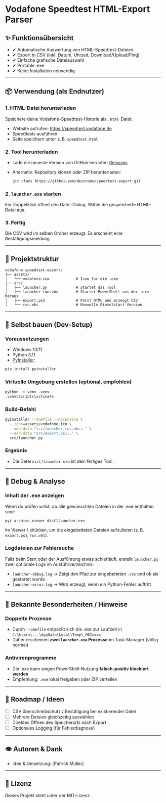 # Vodafone Speedtest HTML-Export Parser

## ✨ Funktionsübersicht

* ✔ Automatische Auswertung von HTML-Speedtest-Dateien
* ✔ Export in CSV (inkl. Datum, Uhrzeit, Download/Upload/Ping)
* ✔ Einfache grafische Dateiauswahl
* ✔ Portable .exe
* ✔ Keine Installation notwendig

---

## 📦 Verwendung (als Endnutzer)

### 1. HTML-Datei herunterladen

Speichere deine Vodafone-Speedtest-Historie als `.html`-Datei:

* Website aufrufen: https://speedtest.vodafone.de
* Speedtests ausführen
* Seite speichern unter z. B. `speedtest.html`

### 2. Tool herunterladen

* Lade die neueste Version von GitHub herunter: [Releases](https://github.com/deinname/speedtest-export/releases)
* Alternativ: Repository klonen oder ZIP herunterladen:

  ```bash
  git clone https://github.com/deinname/speedtest-export.git
  ```

### 2. `launcher.exe` starten

Ein Doppelklick öffnet den Datei-Dialog. Wähle die gespeicherte HTML-Datei aus.

### 3. Fertig

Die CSV wird im selben Ordner erzeugt. Es erscheint eine Bestätigungsmeldung.

---

## 📁 Projektstruktur

```plaintext
vodafone-speedtest-export/
├── assets/
│   └── vodafone.ico            # Icon für die .exe
├── src/
│   ├── launcher.py             # Startet das Tool
│   ├── launcher-run.vbs        # Startet PowerShell aus der .exe heraus
│   ├── export.ps1              # Parst HTML und erzeugt CSV
│   └── run.vbs                 # Manuelle Einzelstart-Version
```

---

## 💪 Selbst bauen (Dev-Setup)

### Voraussetzungen

* Windows 10/11
* Python 3.11 
* [PyInstaller](https://pyinstaller.org/):

```bash
pip install pyinstaller
```

### Virtuelle Umgebung erstellen (optional, empfohlen)

```bash
python -m venv .venv
.venv\Scripts\activate
```

### Build-Befehl

```bash
pyinstaller --onefile --noconsole \
  --icon=assets/vodafone.ico \
  --add-data "src/launcher-run.vbs;." \
  --add-data "src/export.ps1;." \
  src/launcher.py
```

### Ergebnis

* Die Datei `dist/launcher.exe` ist dein fertiges Tool.

---

## 🔎 Debug & Analyse

### Inhalt der .exe anzeigen

Wenn du prüfen willst, ob alle gewünschten Dateien in der .exe enthalten sind:

```bash
pyi-archive_viewer dist\launcher.exe
```

Im Viewer `l` drücken, um die eingebetteten Dateien aufzulisten (z. B. `export.ps1`, `run.vbs`).

### Logdateien zur Fehlersuche

Falls beim Start oder der Ausführung etwas schiefläuft, erstellt `launcher.py` zwei optionale Logs im Ausführverzeichnis:

* `launcher-debug.log` → Zeigt den Pfad zur eingebetteten `.vbs` und ob sie gestartet wurde
* `launcher-error.log` → Wird erzeugt, wenn ein Python-Fehler auftritt

---

## 📅 Bekannte Besonderheiten / Hinweise

### Doppelte Prozesse

* Durch `--onefile` entpackt sich die .exe zur Laufzeit in `C:\Users\...\AppData\Local\Temp\_MEIxxxx`
* Daher erscheinen **zwei `launcher.exe` Prozesse** im Task-Manager (völlig normal)

### Antivirenprogramme

* Die .exe kann wegen PowerShell-Nutzung **falsch-positiv blockiert werden**
* Empfehlung: `.exe` lokal freigeben oder ZIP verteilen

---

## 🚀 Roadmap / Ideen

* [ ] CSV überschreibschutz / Bestätigung bei existierender Datei
* [ ] Mehrere Dateien gleichzeitig auswählen
* [ ] Direktes Öffnen des Speicherorts nach Export
* [ ] Optionales Logging (für Fehlerdiagnose)

---

## 👁 Autoren & Dank

* Idee & Umsetzung: \[Patrick Müller]

---

## 📁 Lizenz

Dieses Projekt steht unter der MIT-Lizenz.